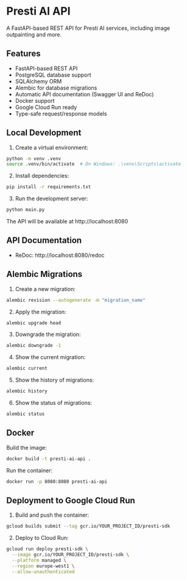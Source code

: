 # Presti AI API

A FastAPI-based REST API for Presti AI services, including image outpainting and more.

## Features

- FastAPI-based REST API
- PostgreSQL database support
- SQLAlchemy ORM
- Alembic for database migrations
- Automatic API documentation (Swagger UI and ReDoc)
- Docker support
- Google Cloud Run ready
- Type-safe request/response models

## Local Development

1. Create a virtual environment:

```bash
python -m venv .venv
source .venv/bin/activate  # On Windows: .\venv\Scripts\activate
```

2. Install dependencies:

```bash
pip install -r requirements.txt
```

3. Run the development server:

```bash
python main.py
```

The API will be available at http://localhost:8080

## API Documentation

- ReDoc: http://localhost:8080/redoc

## Alembic Migrations

1. Create a new migration:

```bash
alembic revision --autogenerate -m "migration_name"
```

2. Apply the migration:

```bash
alembic upgrade head
```

3. Downgrade the migration:

```bash
alembic downgrade -1
```

4. Show the current migration:

```bash
alembic current
```

5. Show the history of migrations:

```bash
alembic history
```

6. Show the status of migrations:

```bash
alembic status
```

## Docker

Build the image:

```bash
docker build -t presti-ai-api .
```

Run the container:

```bash
docker run -p 8080:8080 presti-ai-api
```

## Deployment to Google Cloud Run

1. Build and push the container:

```bash
gcloud builds submit --tag gcr.io/YOUR_PROJECT_ID/presti-sdk
```

2. Deploy to Cloud Run:

```bash
gcloud run deploy presti-sdk \
  --image gcr.io/YOUR_PROJECT_ID/presti-sdk \
  --platform managed \
  --region europe-west1 \
  --allow-unauthenticated
```
